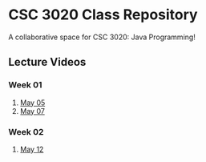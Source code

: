 # CSC 3020 Class Repository

A collaborative space for CSC 3020: Java Programming!

## Lecture Videos

### Week 01

1. [May 05](https://www.youtube.com/watch?v=cyy-N56GGDg&feature=youtu.be)
1. [May 07](https://www.youtube.com/watch?v=NMc11n6eFKs&feature=youtu.be)

### Week 02

1. [May 12](https://www.youtube.com/watch?v=yvQhRJXOQjM&feature=youtu.be)
